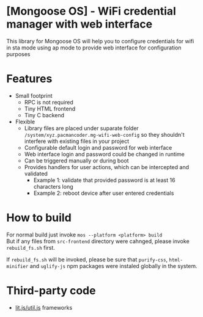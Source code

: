 [Mongoose OS] - WiFi credential manager with web interface
==========================================================

This library for Mongoose OS will help you to configure credentials
for wifi in sta mode using ap mode to provide web interface for
configuration purposes


# Features
- Small footprint
    - RPC is not required
    - Tiny HTML frontend
    - Tiny C backend
- Flexible
    - Library files are placed under suparate folder `/system/xyz.pacmancoder.mg-wifi-web-config`
      so they shouldn't interfere with existing files in your project
    - Configurable default login and password for web interface
    - Web interface login and password could be changed in runtime
    - Can be triggered manually or during boot
    - Provides handlers for user actions, which can be intercepted and validated
        - Example 1: validate that provided password is at least 16 characters long
        - Example 2: reboot device after user entered credentials

# How to build
For normal build just invoke `mos --platform <platform> build`  
But if any files from `src-frontend` directory were cahnged, please invoke `rebuild_fs.sh` first.

If `rebuild_fs.sh` will be invoked, please be sure that `purify-css`, `html-minifier` and `uglify-js` npm packages were instaled globally in the system.

# Third-party code
- [lit.js/util.js](https://github.com/ajusa/lit) frameworks


